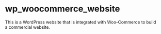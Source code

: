 # wp_woocommerce_website
This is a WordPress website that is integrated with Woo-Commerce to build a commercial website.
